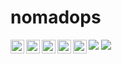 # nomadops

[<img align="left" alt="sales@nomadops.io" width="22" src="https://raw.githubusercontent.com/nomadops/nomadops/master/img/email-48px.png" />][email]
[<img align="left" alt="sales@nomadops.io" width="22" src="https://raw.githubusercontent.com/nomadops/nomadops/master/img/github-48px.png" />][github]
[<img align="left" alt="nomadops.io" width="22" src="https://raw.githubusercontent.com/nomadops/nomadops/master/img/web-48px.png" />][website]
[<img align="left" alt="twitter.com/nomadopsllc" width="22" src="https://raw.githubusercontent.com/nomadops/nomadops/master/img/web-48px.png" />][twitter]
[<img align="left" alt="nomadops.slack.com.com" width="22" src="https://raw.githubusercontent.com/nomadops/nomadops/master/img/web-48px.png" />][slack]

![](https://komarev.com/ghpvc/?username=nomadops&style=flat-square)
![](https://hit.yhype.me/github/profile?user_id=393243)

[email]: mailto:sales@nomadops.io
[github]: https://github.com/nomadops
[website]: https://nomadops.io/
[twitter]: https://twitter.com/nomadopsllc
[slack]: https://nomadops.slack.com/
